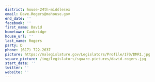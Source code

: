 ```yaml
---
district: house-24th-middlesex
email: Dave.Rogers@mahouse.gov
end_date: ''
facebook: ''
first_name: David
hometown: Cambridge
house_url: ''
last_name: Rogers
party: D
phone: (617) 722-2637
picture: https://malegislature.gov/Legislators/Profile/170/DMR1.jpg
square_picture: /img/legislators/square-pictures/david-rogers.jpg
start_date: ''
twitter: ''
website: ''
---
```

